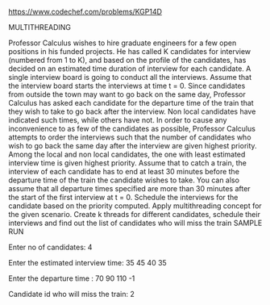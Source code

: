 https://www.codechef.com/problems/KGP14D

MULTITHREADING

Professor Calculus wishes to hire graduate engineers for a few open positions in his funded
projects. He has called K candidates for interview (numbered from 1 to K), and based on the
profile of the candidates, has decided on an estimated time duration of interview for each
candidate. A single interview board is going to conduct all the interviews. Assume that the
interview board starts the interviews at time t = 0. Since candidates from outside the town may
want to go back on the same day, Professor Calculus has asked each candidate for the departure
time of the train that they wish to take to go back after the interview. Non local candidates have
indicated such times, while others have not.
In order to cause any inconvenience to as few of the candidates as possible, Professor Calculus
attempts to order the interviews such that the number of candidates who wish to go back the
same day after the interview are given highest priority. Among the local and non local
candidates, the one with least estimated interview time is given highest priority. Assume that to
catch a train, the interview of each candidate has to end at least 30 minutes before the departure
time of the train the candidate wishes to take. You can also assume that all departure times
specified are more than 30 minutes after the start of the first interview at t = 0.
Schedule the interviews for the candidate based on the priority computed. Apply multithreading
concept for the given scenario. Create k threads for different candidates, schedule their
interviews and find out the list of candidates who will miss the train
SAMPLE RUN

Enter no of candidates: 4

Enter the estimated interview time: 35 45 40 35

Enter the departure time : 70 90 110 -1

Candidate id who will miss the train: 2

